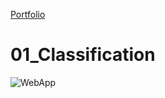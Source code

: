  [Portfolio](https://github.com/Kapil3003/Kapil3003/edit/main/README.md)
 
# 01_Classification
 
![WebApp](Image_1.PNG)
